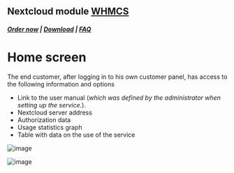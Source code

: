 ## Nextcloud module **[WHMCS](https://puqcloud.com/link.php?id=77)**

#####  [Order now](https://puqcloud.com/index.php?rp=/store/whmcs-module-nextcloud) | [Download](https://download.puqcloud.com/WHMCS/servers/PUQ_WHMCS-Nextcloud/) | [FAQ](https://faq.puqcloud.com/)

# Home screen

The end customer, after logging in to his own customer panel, has access to the following information and options

- Link to the user manual (*which was defined by the administrator when setting up the service.*).
- Nextcloud server address
- Authorization data
- Usage statistics graph
- Table with data on the use of the service

![image](https://user-images.githubusercontent.com/81689153/223082056-6204b60f-39e6-4e75-9306-e8b649126d11.png)

![image](https://github.com/PUQ-sp-z-o-o/WHMCS-Module-Nextcloud/assets/81689153/61d675d5-ec6c-49c7-9ee5-c2733b31118e)
